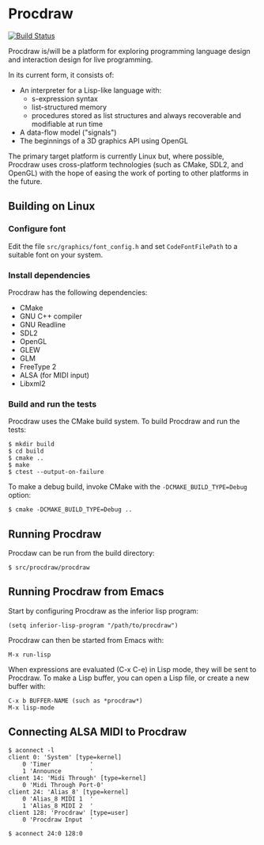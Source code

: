 Procdraw
========

[![Build Status](https://travis-ci.org/simonbates/procdraw.svg?branch=master)](https://travis-ci.org/simonbates/procdraw)

Procdraw is/will be a platform for exploring programming language
design and interaction design for live programming.

In its current form, it consists of:

* An interpreter for a Lisp-like language with:
    * s-expression syntax
    * list-structured memory
    * procedures stored as list structures and always recoverable and
      modifiable at run time
* A data-flow model ("signals")
* The beginnings of a 3D graphics API using OpenGL

The primary target platform is currently Linux but, where possible,
Procdraw uses cross-platform technologies (such as CMake, SDL2, and
OpenGL) with the hope of easing the work of porting to other platforms
in the future.

Building on Linux
-----------------

### Configure font

Edit the file `src/graphics/font_config.h` and set `CodeFontFilePath`
to a suitable font on your system.

### Install dependencies

Procdraw has the following dependencies:

* CMake
* GNU C++ compiler
* GNU Readline
* SDL2
* OpenGL
* GLEW
* GLM
* FreeType 2
* ALSA (for MIDI input)
* Libxml2

### Build and run the tests

Procdraw uses the CMake build system. To build Procdraw and run the
tests:

```
$ mkdir build
$ cd build
$ cmake ..
$ make
$ ctest --output-on-failure
```

To make a debug build, invoke CMake with the `-DCMAKE_BUILD_TYPE=Debug` option:

```
$ cmake -DCMAKE_BUILD_TYPE=Debug ..
```

Running Procdraw
----------------

Procdaw can be run from the build directory:

```
$ src/procdraw/procdraw
```

Running Procdraw from Emacs
---------------------------

Start by configuring Procdraw as the inferior lisp program:

```
(setq inferior-lisp-program "/path/to/procdraw")
```

Procdraw can then be started from Emacs with:

```
M-x run-lisp
```

When expressions are evaluated (C-x C-e) in Lisp mode, they will be
sent to Procdraw. To make a Lisp buffer, you can open a Lisp file, or
create a new buffer with:

```
C-x b BUFFER-NAME (such as *procdraw*)
M-x lisp-mode
```

Connecting ALSA MIDI to Procdraw
--------------------------------

```
$ aconnect -l
client 0: 'System' [type=kernel]
    0 'Timer           '
    1 'Announce        '
client 14: 'Midi Through' [type=kernel]
    0 'Midi Through Port-0'
client 24: 'Alias_8' [type=kernel]
    0 'Alias_8 MIDI 1  '
    1 'Alias_8 MIDI 2  '
client 128: 'Procdraw' [type=user]
    0 'Procdraw Input  '

$ aconnect 24:0 128:0
```
